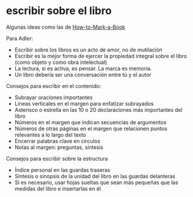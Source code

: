 # escribir sobre el libro

Algunas ideas como las de [How-to-Mark-a-Book](How-to-Mark-a-Book.md)

Para Adler:

* Escribir sobre los libros es un acto de amor, no de mutilación
* Escribir es la mejor forma de ejercer la propiedad integral sobre el libro (como objeto y como obra intelectual)
* La lectura, si es activa, es pensar. La marca es memoria.
* Un libro debería ser una conversación entre tú y el autor

Consejos para escribir en el contenido:

* Subrayar oraciones importantes
* Líneas verticales en el margen para enfatizar subrayados
* Asterisco o estrella en las 10 o 20 declaraciones más importantes del libro
* Números en el margen que indican secuencias de argumentos
* Números de otras páginas en el margen que relacionen puntos relevantes a lo largo del texto
* Encerrar palabras clave en círculos
* Notas al margen: preguntas, síntesis

Consejos para escribir sobre la estructura

* Índice personal en las guardas traseras
* Síntesis o sinopsis de la unidad del libro en las guardas delanteras
* Si es necesario, usar hojas sueltas que sean más pequeñas que las medidas del libro e insertarlas en él
